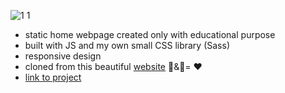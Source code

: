 ![1 1](https://user-images.githubusercontent.com/102720711/203520530-93c8dee9-6880-42fa-b41b-ff590b379104.png)
- static home webpage created only with educational purpose
- built with JS and my own small CSS library (Sass)
- responsive design
- cloned from this beautiful [website](https://www.buttercreamflowercakes.com/) :cake:&:cherry_blossom:= :heart:
- [link to project](https://comfy-souffle-646ff8.netlify.app)


